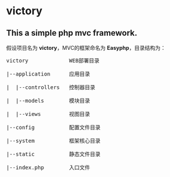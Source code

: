 # victory
This a simple php mvc framework.
------
假设项目名为 **victory**，MVC的框架命名为 **Easyphp**，目录结构为：<br>
<pre>
victory     	    WEB部署目录<br>
|--application		应用目录<br>
|  |--controllers	控制器目录<br>
|  |--models		模块目录<br>
|  |--views			视图目录<br>
|--config			配置文件目录<br>
|--system			框架核心目录<br>
|--static			静态文件目录<br>
|--index.php		入口文件
</pre>